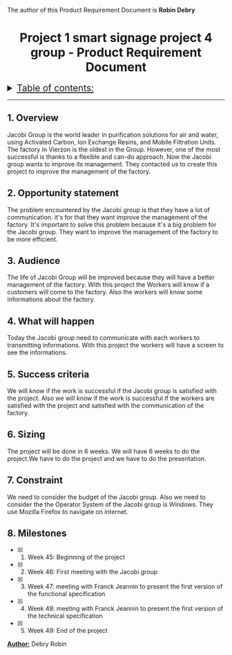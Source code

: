 The author of this Product Requirement Document  is **Robin Debry**
<br>
<h1 style="text-align: center">Project 1 smart signage project 4 group - Product Requirement Document</h1>

<details> 
<summary style="text-decoration: underline; font-size:150%">Table of contents:</summary>

- [1. Overview](#1-overview)
- [2. Opportunity statement](#2-opportunity-statement)
- [3. Audience](#3-audience)
- [4. What will happen](#4-what-will-happen)
- [5. Success criteria](#5-success-criteria)
- [6. Sizing](#6-sizing)
- [7. Constraint](#7-constraint)
- [8. Milestones](#8-milestones)
</details>

---

## 1. Overview

Jacobi Group is the world leader in purification solutions for air and water, using Activated Carbon, Ion Exchange Resins, and Mobile Filtration Units.<br>
The factory in Vierzon is the oldest in the Group. However, one of the most successful is thanks to a flexible and can-do approach.
Now the Jacobi group wants to improve its management.
They contacted us to create this project to improve the management of the factory.

## 2. Opportunity statement

The problem encountered by the Jacobi group is that they have a lot of communication. it's for that they want improve the management of the factory. It's important to solve this problem because it's a big problem for the Jacobi group. They want to improve the management of the factory to be more efficient.

## 3. Audience

The life of Jacobi Group will be improved because they will have a better management of the factory. With this project the Workers will know if a customers will come to the factory. Also the workers will know some informations about the factory.

## 4. What will happen

Today the Jacobi group need to communicate with each workers to transmitting informations. With this project the workers will have a screen to see the informations. 

## 5. Success criteria

We will know if the work is successful if the Jacobi group is satisfied with the project. Also we will know if the work is successful if the workers are satisfied with the project and satisfied with the communication of the factory.

## 6. Sizing

The project will be done in 6 weeks. We will have 6 weeks to do the project.We have to do the project and we have to do the presentation.

## 7. Constraint

We need to consider the budget of the Jacobi group. Also we need to consider the the Operator System of the Jacobi group is Windows. They use Mozilla Firefox to navigate on internet.

## 8. Milestones

- [x] 1. Week 45: Beginning of the project
- [x] 2. Week 46: First meeting with the Jacobi group
- [x] 3. Week 47: meeting with Franck Jeannin to present the first version of the functional specification
- [x] 4. Week 48: meeting with Franck Jeannin to present the first version of the technical specification
- [x] 5. Week 49: End of the project   

<b><u>Author:</u></b>
Debry Robin
